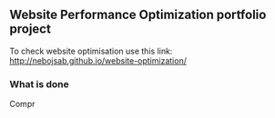 ## Website Performance Optimization portfolio project

To check website optimisation use this link: http://nebojsab.github.io/website-optimization/

### What is done

Compr